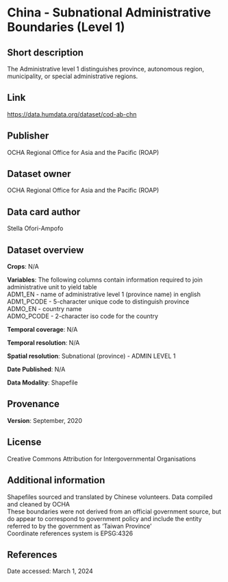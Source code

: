 # China - Subnational Administrative Boundaries (Level 1)

## Short description 
The Administrative level 1 distinguishes province, autonomous region, municipality, or special administrative regions.

## Link
https://data.humdata.org/dataset/cod-ab-chn

## Publisher
OCHA Regional Office for Asia and the Pacific (ROAP)

## Dataset owner
OCHA Regional Office for Asia and the Pacific (ROAP)

## Data card author
Stella Ofori-Ampofo

## Dataset overview
**Crops**: N/A

**Variables**: The following columns contain information required to join administrative unit to yield table <br>
ADM1_EN - name of administrative level 1 (province name) in english <br>
ADM1_PCODE - 5-character unique code to distinguish province <br>
ADMO_EN - country name <br>
ADMO_PCODE - 2-character iso code for the country

**Temporal coverage**: N/A

**Temporal resolution**: N/A

**Spatial resolution**: Subnational (province) - ADMIN LEVEL 1

**Date Published**: N/A

**Data Modality**: Shapefile

## Provenance
**Version**: September, 2020

## License
Creative Commons Attribution for Intergovernmental Organisations

## Additional information
Shapefiles sourced and translated by Chinese volunteers. Data compiled and cleaned by OCHA<br>
These boundaries were not derived from an official government source, but do appear to correspond to government policy and include the entity referred to by the government as ‘Taiwan Province’<br>
Coordinate references system is EPSG:4326

## References
Date accessed: March 1, 2024